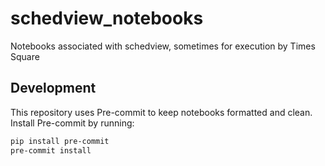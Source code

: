 # schedview_notebooks
Notebooks associated with schedview, sometimes for execution by Times Square

## Development

This repository uses Pre-commit to keep notebooks formatted and clean. Install Pre-commit by running:

```bash
pip install pre-commit
pre-commit install
```
